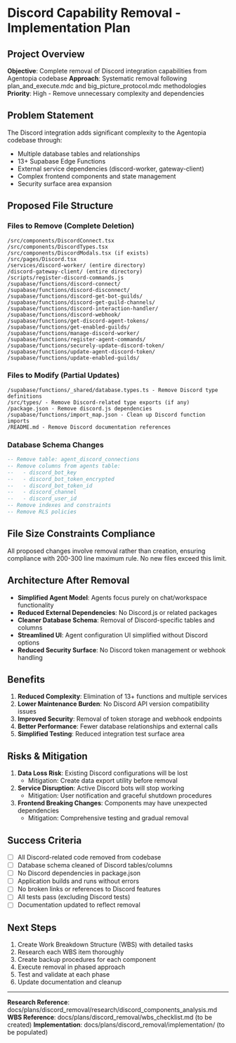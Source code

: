 # Discord Capability Removal - Implementation Plan

## Project Overview
**Objective**: Complete removal of Discord integration capabilities from Agentopia codebase
**Approach**: Systematic removal following plan_and_execute.mdc and big_picture_protocol.mdc methodologies
**Priority**: High - Remove unnecessary complexity and dependencies

## Problem Statement
The Discord integration adds significant complexity to the Agentopia codebase through:
- Multiple database tables and relationships
- 13+ Supabase Edge Functions
- External service dependencies (discord-worker, gateway-client)
- Complex frontend components and state management
- Security surface area expansion

## Proposed File Structure

### Files to Remove (Complete Deletion)
```
/src/components/DiscordConnect.tsx
/src/components/DiscordTypes.tsx  
/src/components/DiscordModals.tsx (if exists)
/src/pages/Discord.tsx
/services/discord-worker/ (entire directory)
/discord-gateway-client/ (entire directory)
/scripts/register-discord-commands.js
/supabase/functions/discord-connect/
/supabase/functions/discord-disconnect/
/supabase/functions/discord-get-bot-guilds/
/supabase/functions/discord-get-guild-channels/
/supabase/functions/discord-interaction-handler/
/supabase/functions/discord-webhook/
/supabase/functions/get-discord-agent-tokens/
/supabase/functions/get-enabled-guilds/
/supabase/functions/manage-discord-worker/
/supabase/functions/register-agent-commands/
/supabase/functions/securely-update-discord-token/
/supabase/functions/update-agent-discord-token/
/supabase/functions/update-enabled-guilds/
```

### Files to Modify (Partial Updates)
```
/supabase/functions/_shared/database.types.ts - Remove Discord type definitions
/src/types/ - Remove Discord-related type exports (if any)
/package.json - Remove discord.js dependencies
/supabase/functions/import_map.json - Clean up Discord function imports
/README.md - Remove Discord documentation references
```

### Database Schema Changes
```sql
-- Remove table: agent_discord_connections
-- Remove columns from agents table:
--   - discord_bot_key
--   - discord_bot_token_encrypted  
--   - discord_bot_token_id
--   - discord_channel
--   - discord_user_id
-- Remove indexes and constraints
-- Remove RLS policies
```

## File Size Constraints Compliance
All proposed changes involve removal rather than creation, ensuring compliance with 200-300 line maximum rule. No new files exceed this limit.

## Architecture After Removal
- **Simplified Agent Model**: Agents focus purely on chat/workspace functionality
- **Reduced External Dependencies**: No Discord.js or related packages
- **Cleaner Database Schema**: Removal of Discord-specific tables and columns
- **Streamlined UI**: Agent configuration UI simplified without Discord options
- **Reduced Security Surface**: No Discord token management or webhook handling

## Benefits
1. **Reduced Complexity**: Elimination of 13+ functions and multiple services
2. **Lower Maintenance Burden**: No Discord API version compatibility issues
3. **Improved Security**: Removal of token storage and webhook endpoints
4. **Better Performance**: Fewer database relationships and external calls
5. **Simplified Testing**: Reduced integration test surface area

## Risks & Mitigation
1. **Data Loss Risk**: Existing Discord configurations will be lost
   - Mitigation: Create data export utility before removal
2. **Service Disruption**: Active Discord bots will stop working
   - Mitigation: User notification and graceful shutdown procedures
3. **Frontend Breaking Changes**: Components may have unexpected dependencies
   - Mitigation: Comprehensive testing and gradual removal

## Success Criteria
- [ ] All Discord-related code removed from codebase
- [ ] Database schema cleaned of Discord tables/columns  
- [ ] No Discord dependencies in package.json
- [ ] Application builds and runs without errors
- [ ] No broken links or references to Discord features
- [ ] All tests pass (excluding Discord tests)
- [ ] Documentation updated to reflect removal

## Next Steps
1. Create Work Breakdown Structure (WBS) with detailed tasks
2. Research each WBS item thoroughly
3. Create backup procedures for each component
4. Execute removal in phased approach
5. Test and validate at each phase
6. Update documentation and cleanup

---

**Research Reference**: docs/plans/discord_removal/research/discord_components_analysis.md
**WBS Reference**: docs/plans/discord_removal/wbs_checklist.md (to be created)
**Implementation**: docs/plans/discord_removal/implementation/ (to be populated) 